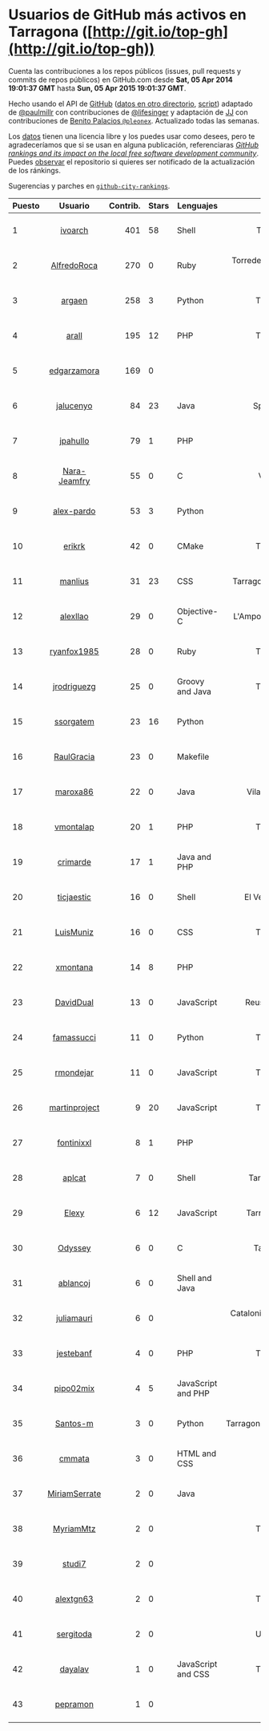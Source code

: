 # Usuarios de GitHub más activos en Tarragona ([http://git.io/top-gh](http://git.io/top-gh))



  Cuenta las contribuciones a los repos públicos (issues, pull requests y commits de repos públicos) en GitHub.com desde  **Sat, 05 Apr 2014 19:01:37 GMT** hasta **Sun, 05 Apr 2015 19:01:37 GMT**.

  Hecho usando el API de [GitHub](http://github.com) ([datos en otro directorio](https://github.com/JJ/top-github-users-data/tree/master/data), [script](https://github.com/JJ/top-github-users)) adaptado de [@paulmillr](https://github.com/paulmillr) con contribuciones de [@lifesinger](https://github.com/lifesinger) y adaptación de [JJ](http://jj.github.io) con contribuciones de [Benito Palacios `@pleonex`](http://github.com/pleonex). Actualizado todas las semanas.

  Los [datos](https://github.com/JJ/top-github-users-data/tree/master/data) tienen una licencia libre y los puedes usar como desees, pero te agradeceríamos que si se usan en alguna publicación, referenciaras [*GitHub rankings and its impact on the local free software development community*](https://thewinnower.com/papers/github-rankings-and-its-impact-on-the-local-free-software-development-community). Puedes [observar](https://github.com/JJ/top-github-users-data/subscription) el repositorio si quieres ser notificado de la actualización de los ránkings. 

  Sugerencias y parches en [`github-city-rankings`](http://github.com/JJ/github-city-rankings). 


| Puesto   |  Usuario  |Contrib.| Stars | Lenguajes   |      Lugar      |  Avatar  |
|----------|:---------:|-------:|-------|-------------|:---------------:|----------|
| 1 | [ivoarch](https://github.com/ivoarch) | 401 | 58 | Shell | Tarragona/Spain | <img src='https://avatars0.githubusercontent.com/u/677124?v=3&s=64' width='64' height='64' title='Ivaylo Kuzev'> |
| 2 | [AlfredoRoca](https://github.com/AlfredoRoca) | 270 | 0 | Ruby | Torredembarra - Tarragona - Spain | <img src='https://avatars1.githubusercontent.com/u/8455554?v=3&s=64' width='64' height='64' title='Alfredo Roca'> |
| 3 | [argaen](https://github.com/argaen) | 258 | 3 | Python | Tarragona, Spain | <img src='https://avatars2.githubusercontent.com/u/3578154?v=3&s=64' width='64' height='64' title='Manu'> |
| 4 | [arall](https://github.com/arall) | 195 | 12 | PHP | Tarragona, Spain | <img src='https://avatars1.githubusercontent.com/u/1453137?v=3&s=64' width='64' height='64' title='Gerard Arall'> |
| 5 | [edgarzamora](https://github.com/edgarzamora) | 169 | 0 |  | Tarragona | <img src='https://avatars0.githubusercontent.com/u/4320475?v=3&s=64' width='64' height='64' title='Edgar Zamora Gómez'> |
| 6 | [jalucenyo](https://github.com/jalucenyo) | 84 | 23 | Java | Spain - Tarragona | <img src='https://avatars2.githubusercontent.com/u/1618926?v=3&s=64' width='64' height='64' title='Jose Antonio Luceño Castilla'> |
| 7 | [jpahullo](https://github.com/jpahullo) | 79 | 1 | PHP | Tarragona | <img src='https://avatars0.githubusercontent.com/u/2048296?v=3&s=64' width='64' height='64' title='Jordi Pujol-Ahulló'> |
| 8 | [Nara-Jeamfry](https://github.com/Nara-Jeamfry) | 55 | 0 | C | Valls, tarragona | <img src='https://avatars2.githubusercontent.com/u/1052372?v=3&s=64' width='64' height='64' title='Nara Jeamfry'> |
| 9 | [alex-pardo](https://github.com/alex-pardo) | 53 | 3 | Python | Tarragona | <img src='https://avatars3.githubusercontent.com/u/2378470?v=3&s=64' width='64' height='64' title='Alex Pardo'> |
| 10 | [erikrk](https://github.com/erikrk) | 42 | 0 | CMake | Tarragona, Spain | <img src='https://avatars2.githubusercontent.com/u/10605330?v=3&s=64' width='64' height='64' title='Erik Karlsson'> |
| 11 | [manlius](https://github.com/manlius) | 31 | 23 | CSS | Tarragona (Catalunya, Spain) | <img src='https://avatars2.githubusercontent.com/u/5968066?v=3&s=64' width='64' height='64' title='Manlio De Domenico'> |
| 12 | [alexllao](https://github.com/alexllao) | 29 | 0 | Objective-C | L'Ampolla (Tarragona, Spain) | <img src='https://avatars3.githubusercontent.com/u/8004573?v=3&s=64' width='64' height='64' title='Àlex Llaó'> |
| 13 | [ryanfox1985](https://github.com/ryanfox1985) | 28 | 0 | Ruby | Tarragona, Spain | <img src='https://avatars1.githubusercontent.com/u/1152728?v=3&s=64' width='64' height='64' title='Guillermo Guerrero Ibarra'> |
| 14 | [jrodriguezg](https://github.com/jrodriguezg) | 25 | 0 | Groovy and Java | Tarragona, Spain | <img src='https://avatars2.githubusercontent.com/u/3486118?v=3&s=64' width='64' height='64' title='Juan Manuel Rodriguez Garcia'> |
| 15 | [ssorgatem](https://github.com/ssorgatem) | 23 | 16 | Python | Tarragona | <img src='https://avatars1.githubusercontent.com/u/108138?v=3&s=64' width='64' height='64' title='Adrià Cereto Massagué'> |
| 16 | [RaulGracia](https://github.com/RaulGracia) | 23 | 0 | Makefile | Tarragona | <img src='https://avatars0.githubusercontent.com/u/717112?v=3&s=64' width='64' height='64' title='Raúl'> |
| 17 | [maroxa86](https://github.com/maroxa86) | 22 | 0 | Java | Vila-seca(Tarragona) | <img src='https://avatars0.githubusercontent.com/u/1799202?v=3&s=64' width='64' height='64' title='Xavier'> |
| 18 | [vmontalap](https://github.com/vmontalap) | 20 | 1 | PHP | Tarragona, Spain | <img src='https://avatars0.githubusercontent.com/u/2786323?v=3&s=64' width='64' height='64' title='vmontala'> |
| 19 | [crimarde](https://github.com/crimarde) | 17 | 1 | Java and PHP | Tarragona | <img src='https://avatars3.githubusercontent.com/u/3915135?v=3&s=64' width='64' height='64' title='Chris'> |
| 20 | [ticjaestic](https://github.com/ticjaestic) | 16 | 0 | Shell | El Vendrell (Tarragona) | <img src='https://avatars0.githubusercontent.com/u/1767358?v=3&s=64' width='64' height='64' title='Víctor Sánchez'> |
| 21 | [LuisMuniz](https://github.com/LuisMuniz) | 16 | 0 | CSS | Tarragona, Spain | <img src='https://avatars3.githubusercontent.com/u/8201284?v=3&s=64' width='64' height='64' title='Luis Muniz'> |
| 22 | [xmontana](https://github.com/xmontana) | 14 | 8 | PHP | Tarragona | <img src='https://avatars1.githubusercontent.com/u/650776?v=3&s=64' width='64' height='64' title='Xavier Montaña Carreras'> |
| 23 | [DavidDual](https://github.com/DavidDual) | 13 | 0 | JavaScript | Reus, Tarragona Spain | <img src='https://avatars2.githubusercontent.com/u/3777110?v=3&s=64' width='64' height='64' title='David Duval'> |
| 24 | [famassucci](https://github.com/famassucci) | 11 | 0 | Python | Tarragona, Spain | <img src='https://avatars1.githubusercontent.com/u/10206939?v=3&s=64' width='64' height='64' title='Francesco Alessandro Massucci'> |
| 25 | [rmondejar](https://github.com/rmondejar) | 11 | 0 | JavaScript | Tarragona, Spain | <img src='https://avatars2.githubusercontent.com/u/14419?v=3&s=64' width='64' height='64' title='Rubén Mondéjar'> |
| 26 | [martinproject](https://github.com/martinproject) | 9 | 20 | JavaScript | Tarragona, Spain | <img src='https://avatars3.githubusercontent.com/u/13601?v=3&s=64' width='64' height='64' title='Jaime Martin'> |
| 27 | [fontinixxl](https://github.com/fontinixxl) | 8 | 1 | PHP | Tarragona | <img src='https://avatars3.githubusercontent.com/u/5080665?v=3&s=64' width='64' height='64' title='Gerard Cuello'> |
| 28 | [aplcat](https://github.com/aplcat) | 7 | 0 | Shell | Tarragona, Catalonia | <img src='https://avatars3.githubusercontent.com/u/10151942?v=3&s=64' width='64' height='64' title='Pau'> |
| 29 | [Elexy](https://github.com/Elexy) | 6 | 12 | JavaScript | Tarragona area, Spain | <img src='https://avatars1.githubusercontent.com/u/439063?v=3&s=64' width='64' height='64' title='Alex Knol'> |
| 30 | [Odyssey](https://github.com/Odyssey) | 6 | 0 | C | Tarragona (Spain) | <img src='https://avatars1.githubusercontent.com/u/281456?v=3&s=64' width='64' height='64' title=''> |
| 31 | [ablancoj](https://github.com/ablancoj) | 6 | 0 | Shell and Java | Tarragona | <img src='https://avatars2.githubusercontent.com/u/1146451?v=3&s=400' width='64' height='64' title='Alberto Blanco Justicia'> |
| 32 | [juliamauri](https://github.com/juliamauri) | 6 | 0 |  | Catalonia, Tarragona, Deltebre 43580 | <img src='https://avatars3.githubusercontent.com/u/6062402?v=3&s=64' width='64' height='64' title='Julià Mauri Costa'> |
| 33 | [jestebanf](https://github.com/jestebanf) | 4 | 0 | PHP | Tarragona, Spain | <img src='https://avatars3.githubusercontent.com/u/9439197?v=3&s=64' width='64' height='64' title='Jose Esteban'> |
| 34 | [pipo02mix](https://github.com/pipo02mix) | 4 | 5 | JavaScript and PHP | Tarragona | <img src='https://avatars1.githubusercontent.com/u/892157?v=3&s=64' width='64' height='64' title='Fernando Ripoll'> |
| 35 | [Santos-m](https://github.com/Santos-m) | 3 | 0 | Python | Tarragona,Catalunya,España,UE. | <img src='https://avatars2.githubusercontent.com/u/11162502?v=3&s=64' width='64' height='64' title='Santos Moreno Ortiz'> |
| 36 | [cmmata](https://github.com/cmmata) | 3 | 0 | HTML and CSS | Tarragona | <img src='https://avatars2.githubusercontent.com/u/4223148?v=3&s=64' width='64' height='64' title='Carles Mata'> |
| 37 | [MiriamSerrate](https://github.com/MiriamSerrate) | 2 | 0 | Java | Tarragona | <img src='https://avatars2.githubusercontent.com/u/7325690?v=3&s=64' width='64' height='64' title=''> |
| 38 | [MyriamMtz](https://github.com/MyriamMtz) | 2 | 0 |  | Tarragona, Spain | <img src='https://avatars0.githubusercontent.com/u/6032560?v=3&s=64' width='64' height='64' title=''> |
| 39 | [studi7](https://github.com/studi7) | 2 | 0 |  | Tarragona | <img src='https://avatars1.githubusercontent.com/u/4266137?v=3&s=64' width='64' height='64' title='Roger'> |
| 40 | [alextgn63](https://github.com/alextgn63) | 2 | 0 |  | Tarragona, Spain | <img src='https://avatars2.githubusercontent.com/u/11479826?v=3&s=64' width='64' height='64' title='Alex L.'> |
| 41 | [sergitoda](https://github.com/sergitoda) | 2 | 0 |  | URV - Tarragona | <img src='https://avatars1.githubusercontent.com/u/4570774?v=3&s=64' width='64' height='64' title='Sergi Toda'> |
| 42 | [dayalav](https://github.com/dayalav) | 1 | 0 | JavaScript and CSS | Tarragona, Spain | <img src='https://avatars1.githubusercontent.com/u/4660940?v=3&s=64' width='64' height='64' title='David Ayala'> |
| 43 | [pepramon](https://github.com/pepramon) | 1 | 0 |  | Tarragona | <img src='https://avatars0.githubusercontent.com/u/5684403?v=3&s=64' width='64' height='64' title='Josep Ramon'> |
